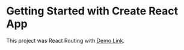 # Getting Started with Create React App

This project was React Routing with [Demo Link](https://tj87rw.csb.app/).
